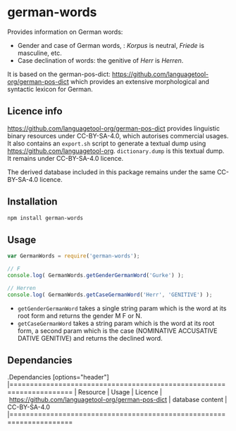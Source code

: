 # german-words

Provides information on German words:

* Gender and case of German words, : _Korpus_ is neutral, _Friede_ is masculine, etc.
* Case declination of words: the genitive of _Herr_ is _Herren_.

It is based on the german-pos-dict: https://github.com/languagetool-org/german-pos-dict which provides an extensive morphological and syntactic lexicon for German.


## Licence info

https://github.com/languagetool-org/german-pos-dict provides linguistic binary resources under CC-BY-SA-4.0, which autorises commercial usages. It also contains an `export.sh` script to generate a textual dump using https://github.com/languagetool-org.
`dictionary.dump` is this textual dump. It remains under CC-BY-SA-4.0 licence.

The derived database included in this package remains under the same CC-BY-SA-4.0 licence.


## Installation 
```sh
npm install german-words
```

## Usage

```javascript
var GermanWords = require('german-words');

// F
console.log( GermanWords.getGenderGermanWord('Gurke') );

// Herren
console.log( GermanWords.getCaseGermanWord('Herr', 'GENITIVE') );
```

* `getGenderGermanWord` takes a single string param which is the word at its root form and returns the gender M F or N.
* `getCaseGermanWord` takes a string param which is the word at its root form, a second param which is the case (NOMINATIVE ACCUSATIVE DATIVE GENITIVE) and returns the declined word.


## Dependancies

.Dependancies
[options="header"]
|=====================================================================
| Resource | Usage | Licence
| https://github.com/languagetool-org/german-pos-dict | database content | CC-BY-SA-4.0
|=====================================================================
